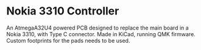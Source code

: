 # Nokia 3310 Controller
An AtmegaA32U4 powered PCB designed to replace the main board in a Nokia 3310, with Type C connector. Made in KiCad, running QMK firmware.
Custom footprints for the pads needs to be used.